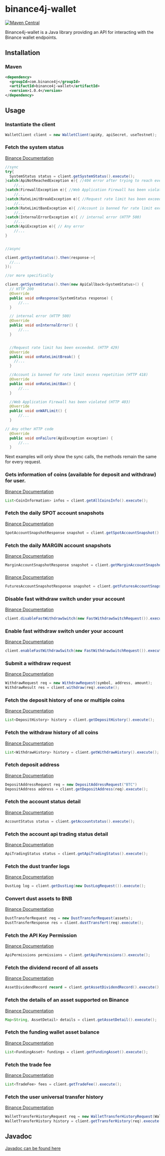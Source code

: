 # binance4j-wallet

[![Maven Central](https://maven-badges.herokuapp.com/maven-central/com.binance4j/binance4j-wallet/badge.svg)](https://maven-badges.herokuapp.com/maven-central/com.binance4j/binance4j-wallet/badge.svg)

Binance4j-wallet is a Java library providing an API for interacting with the Binance wallet endpoints.

## Installation

### Maven

```xml
<dependency>
  <groupId>com.binance4j</groupId>
  <artifactId>binance4j-wallet</artifactId>
  <version>1.0.4</version>
</dependency>
```

## Usage

### Instantiate the client

```java
WalletClient client = new WalletClient(apiKy, apiSecret, useTestnet);
```

### Fetch the system status

[Binance Documentation](https://binance-docs.github.io/apidocs/spot/en#system-status-system)

```java
//sync
try{
  SystemStatus status = client.getSystemStatus().execute();
}catch(ApiNotReachedException e){ //404 error after trying to reach every server
    //...
}catch(FirewallException e){ //Web Application Firewall has been violated (HTTP 403)
    //...
}catch(RateLimitBreakException e){ //Request rate limit has been exceeded. (HTTP 429)
    //...
}catch(RateLimitBanException e){ //Account is banned for rate limit excess repetition (HTTP 418)
    //...
}catch(InternalErrorException e){ // internal error (HTTP 500)
    //...
}catch(ApiException e){ // Any error
    //...
}


//async

client.getSystemStatus().then(response->{
  //...
});

//or more specifically

client.getSystemStatus().then(new ApiCallback<SystemStatus>() {
  // HTTP 200
  @Override
  public void onResponse(SystemStatus response) {
      //...
  }

  // internal error (HTTP 500)
  @Override
  public void onInternalError() {
      //...
  } 


  //Request rate limit has been exceeded. (HTTP 429)
  @Override
  public void onRateLimitBreak() {
    //...
  }

  //Account is banned for rate limit excess repetition (HTTP 418)
  @Override
  public void onRateLimitBan() {
      //...
  }

  //Web Application Firewall has been violated (HTTP 403)
  @Override
  public void onWAFLimit() {
      //...
  }

// Any other HTTP code
  @Override
  public void onFailure(ApiException exception) {
      //...
  }
```

Next examples will only show the sync calls, the methods remain the same for every request.

### Gets information of coins (available for deposit and withdraw) for user.

[Binance Documentation](https://binance-docs.github.io/apidocs/spot/en/#all-coins-39-information-user_data)

```java
List<CoinInformation> infos = client.getAllCoinsInfo().execute();
```

### Fetch the daily SPOT account snapshots

[Binance Documentation](https://binance-docs.github.io/apidocs/spot/en/#daily-account-snapshot-user_data)

```java
SpotAccountSnapshotResponse snapshot = client.getSpotAccountSnapshot().execute();
```

### Fetch the daily MARGIN account snapshots

[Binance Documentation](https://binance-docs.github.io/apidocs/spot/en/#daily-account-snapshot-user_data)

```java
MarginAccountSnapshotResponse snapshot = client.getMarginAccountSnapshot().execute();
```

### 

[Binance Documentation](https://binance-docs.github.io/apidocs/spot/en/#daily-account-snapshot-user_data)

```java
FuturesAccountSnapshotResponse snapshot = client.getFuturesAccountSnapshot().execute();
```

### Disable fast withdraw switch under your account

[Binance Documentation](https://binance-docs.github.io/apidocs/spot/en/#disable-fast-withdraw-switch-user_data)

```java
client.disableFastWithdrawSwitch(new FastWithdrawSwitchRequest()).execute();
```

### Enable fast withdraw switch under your account

[Binance Documentation](https://binance-docs.github.io/apidocs/spot/en/#enable-fast-withdraw-switch-user_data)

```java
client.enableFastWithdrawSwitch(new FastWithdrawSwitchRequest()).execute();
```

### Submit a withdraw request

[Binance Documentation](https://binance-docs.github.io/apidocs/spot/en/#withdraw-user_data)

```java
WithdrawRequest req = new WithdrawRequest(symbol, address, amount);
WithdrawResult res = client.withdraw(req).execute();
```

### Fetch the deposit history of one or multiple coins

[Binance Documentation](https://binance-docs.github.io/apidocs/spot/en/#deposit-history-supporting-network-user_data)

```java
List<DepositHistory> history = client.getDepositHistory().execute();
```

### Fetch the withdraw history of all coins

[Binance Documentation](https://binance-docs.github.io/apidocs/spot/en/#withdraw-history-supporting-network-user_data)

```java
List<WithdrawHistory> history = client.getWithdrawHistory().execute();
```

### Fetch deposit address

[Binance Documentation](https://binance-docs.github.io/apidocs/spot/en/#deposit-address-supporting-network-user_data)

```java
DepositAddressRequest req = new DepositAddressRequest("BTC")
DepositAddress address = client.getDepositAddress(req).execute();
```

### Fetch the account status detail

[Binance Documentation](https://binance-docs.github.io/apidocs/spot/en/#deposit-address-supporting-network-user_data)

```java
AccountStatus status = client.getAccountstatus().execute();
```

### Fetch the account api trading status detail

[Binance Documentation](https://binance-docs.github.io/apidocs/spot/en/#account-api-trading-status-user_data)

```java
ApiTradingStatus status = client.getApiTradingStatus().execute();
```

### Fetch the dust tranfer logs

[Binance Documentation](https://binance-docs.github.io/apidocs/spot/en/#dustlog-user_data)

```java
DustLog log = client.getDustLog(new DustLogRequest()).execute();
```

### Convert dust assets to BNB

[Binance Documentation](https://binance-docs.github.io/apidocs/spot/en/#dust-transfer-user_data)

```java
DustTransferRequest req = new DustTransferRequest(assets);
DustTransferResponse res = client.dustTransfert(req).execute();
```

### Fetch the API Key Permission

[Binance Documentation](https://binance-docs.github.io/apidocs/spot/en/#get-api-key-permission-user_data)

```java
ApiPermissions permissions = client.getApiPermissions().execute();
```

### Fetch the dividend record of all assets

[Binance Documentation](https://binance-docs.github.io/apidocs/spot/en/#asset-dividend-record-user_data)

```java
AssetDividendRecord record = client.getAssetDividendRecord().execute();
```

### Fetch the details of an asset supported on Binance

[Binance Documentation](https://binance-docs.github.io/apidocs/spot/en/#asset-detail-user_data)

```java
Map<String, AssetDetail> details = client.getAssetDetail().execute();
```

### Fetch the funding wallet asset balance

[Binance Documentation](https://binance-docs.github.io/apidocs/spot/en/#query-user-universal-transfer-history-user_data)

```java
List<FundingAsset> fundings = client.getFundingAsset().execute();
```

### Fetch the trade fee

[Binance Documentation](https://binance-docs.github.io/apidocs/spot/en/#trade-fee-user_data)

```java
List<TradeFee> fees = client.getTradeFee().execute();
```

### Fetch the user universal transfer history

[Binance Documentation](https://binance-docs.github.io/apidocs/spot/en/#query-user-universal-transfer-history-user_data)

```java
WalletTransferHistoryRequest req = new WalletTransferHistoryRequest(WalletTransferType.MAIN_FUNDING);
WalletTransferHistory history = client.getTransferHistory(req).execute();
```

## Javadoc

[Javadoc can be found here](https://binance4j.github.io/binance4j-wallet/)

